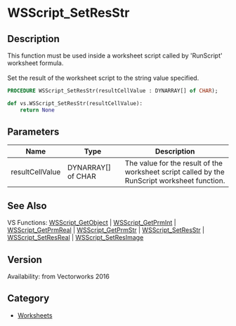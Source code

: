 # WSScript_SetResStr

## Description
This function must be used inside a worksheet script called by 'RunScript' worksheet formula.<BR>
<BR>
Set the result of the worksheet script to the string value specified.

```pascal
PROCEDURE WSScript_SetResStr(resultCellValue : DYNARRAY[] of CHAR);
```

```python
def vs.WSScript_SetResStr(resultCellValue):
    return None
```

## Parameters
|Name|Type|Description|
|---|---|---|
|resultCellValue|DYNARRAY[] of CHAR|The value for the result of the worksheet script called by the RunScript worksheet function.|

## See Also
VS Functions:
[WSScript_GetObject](WSScript_GetObject.md) 
| [WSScript_GetPrmInt](WSScript_GetPrmInt.md) 
| [WSScript_GetPrmReal](WSScript_GetPrmReal.md) 
| [WSScript_GetPrmStr](WSScript_GetPrmStr.md) 
| [WSScript_SetResStr](WSScript_SetResStr.md) 
| [WSScript_SetResReal](WSScript_SetResReal.md) 
| [WSScript_SetResImage](WSScript_SetResImage.md)

## Version
Availability: from Vectorworks 2016

## Category
* [Worksheets](../Categories/Worksheets.md)
